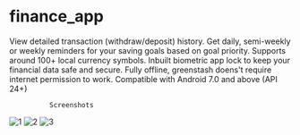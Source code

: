 # finance_app
View detailed transaction (withdraw/deposit) history.
Get daily, semi-weekly or weekly reminders for your saving goals based on goal priority.
Supports around 100+ local currency symbols.
Inbuilt biometric app lock to keep your financial data safe and secure.
Fully offline, greenstash doens't require internet permission to work.
Compatible with Android 7.0 and above (API 24+)

              Screenshots
![1](https://github.com/user-attachments/assets/39efa2d6-a2b7-4aa0-88a0-b32868327476)
![2](https://github.com/user-attachments/assets/340d81fd-dad3-4606-829a-72745b2555de)
![3](https://github.com/user-attachments/assets/5a669545-17ec-40ea-8e4c-3c033004da11)
